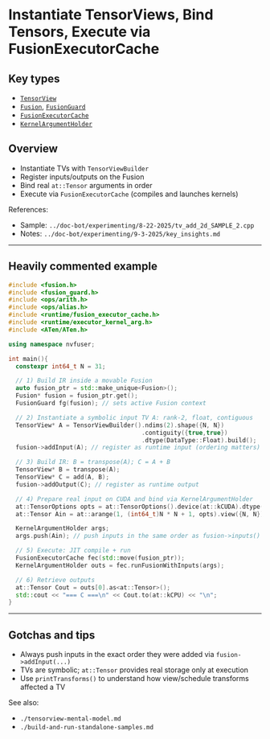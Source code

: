 # Instantiate TensorViews, Bind Tensors, Execute via FusionExecutorCache

## Key types
- [`TensorView`](../csrc/ir/interface_nodes.h)
- [`Fusion`](../csrc/fusion.h), [`FusionGuard`](../csrc/fusion_guard.h)
- [`FusionExecutorCache`](../csrc/runtime/fusion_executor_cache.h)
- [`KernelArgumentHolder`](../csrc/runtime/executor_kernel_arg.h)

## Overview
- Instantiate TVs with `TensorViewBuilder`
- Register inputs/outputs on the Fusion
- Bind real `at::Tensor` arguments in order
- Execute via `FusionExecutorCache` (compiles and launches kernels)

References:
- Sample: `../doc-bot/experimenting/8-22-2025/tv_add_2d_SAMPLE_2.cpp`
- Notes: `../doc-bot/experimenting/9-3-2025/key_insights.md`

---

## Heavily commented example

```cpp
#include <fusion.h>
#include <fusion_guard.h>
#include <ops/arith.h>
#include <ops/alias.h>
#include <runtime/fusion_executor_cache.h>
#include <runtime/executor_kernel_arg.h>
#include <ATen/ATen.h>

using namespace nvfuser;

int main(){
  constexpr int64_t N = 31;

  // 1) Build IR inside a movable Fusion
  auto fusion_ptr = std::make_unique<Fusion>();
  Fusion* fusion = fusion_ptr.get();
  FusionGuard fg(fusion); // sets active Fusion context

  // 2) Instantiate a symbolic input TV A: rank-2, float, contiguous
  TensorView* A = TensorViewBuilder().ndims(2).shape({N, N})
                                     .contiguity({true,true})
                                     .dtype(DataType::Float).build();
  fusion->addInput(A); // register as runtime input (ordering matters)

  // 3) Build IR: B = transpose(A); C = A + B
  TensorView* B = transpose(A);
  TensorView* C = add(A, B);
  fusion->addOutput(C); // register as runtime output

  // 4) Prepare real input on CUDA and bind via KernelArgumentHolder
  at::TensorOptions opts = at::TensorOptions().device(at::kCUDA).dtype(at::kFloat);
  at::Tensor Ain = at::arange(1, (int64_t)N * N + 1, opts).view({N, N});

  KernelArgumentHolder args;
  args.push(Ain); // push inputs in the same order as fusion->inputs()

  // 5) Execute: JIT compile + run
  FusionExecutorCache fec(std::move(fusion_ptr));
  KernelArgumentHolder outs = fec.runFusionWithInputs(args);

  // 6) Retrieve outputs
  at::Tensor Cout = outs[0].as<at::Tensor>();
  std::cout << "=== C ===\n" << Cout.to(at::kCPU) << "\n";
}
```

---

## Gotchas and tips
- Always push inputs in the exact order they were added via `fusion->addInput(...)`
- TVs are symbolic; `at::Tensor` provides real storage only at execution
- Use `printTransforms()` to understand how view/schedule transforms affected a TV

See also:
- `./tensorview-mental-model.md`
- `./build-and-run-standalone-samples.md`
